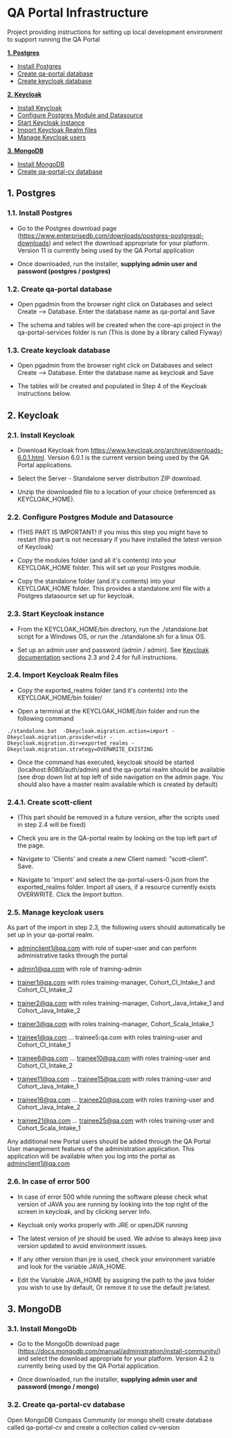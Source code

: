 # QA Portal Infrastructure


Project providing instructions for setting up local development environment to support running the QA Portal

**[1. Postgres](#postgres)**
- [Install Postgres](#install-postgres)
- [Create qa-portal database](#create-qa-portal-database)
- [Create keycloak database](#create-keycloak-database)

**[2. Keycloak](#keycloak)**
- [Install Keycloak](#install-keycloak)
- [Configure Postgres Module and Datasource](#configure-postgres-module-and-datasource)
- [Start Keycloak instance](#start-keycloak-instance)
- [Import Keycloak Realm files](#import-keycloak-realm-files)
- [Manage Keycloak users](#manage-keycloak-users)


**[3. MongoDB](#mongodb)**
- [Install MongoDB](#install-mongodb)
- [Create qa-portal-cv database](#create-qa-portal-cv-database)

<a name="postgres"></a>
## 1. Postgres

<a name="install-postgres"></a>
### 1.1. Install Postgres

   - Go to the Postgres download page (https://www.enterprisedb.com/downloads/postgres-postgresql-downloads) and select the download 
appropriate for your platform. Version 11 is currently being used by the QA Portal application

   - Once downloaded, run the installer, **supplying admin user and password (postgres / postgres)**

<a name="create-qa-portal-database"></a>
### 1.2. Create qa-portal database

   - Open pgadmin from the browser right click on Databases and select Create --> Database. Enter the database name as qa-portal and Save

   - The schema and tables will be created when the core-api project in the qa-portal-services folder is run (This is done by a library called Flyway)

<a name="create-keycloak-database"></a>
### 1.3. Create keycloak database

   - Open pgadmin from the browser right click on Databases and select Create --> Database. Enter the database name as keycloak and Save

   - The tables will be created and populated in Step 4 of the Keycloak instructions below.


<a name="keycloak"></a>
## 2. Keycloak

<a name="install-keycloak"></a>
### 2.1. Install Keycloak

   - Download Keycloak from https://www.keycloak.org/archive/downloads-6.0.1.html. Version 6.0.1 is the current version being used by the QA Portal applications.<br>

   - Select the Server - Standalone server distribution ZIP download.<br>

   - Unzip the downloaded file to a location of your choice (referenced as KEYCLOAK_HOME).<br>

<a name="configure-postgres-module-and-datasource"></a>
### 2.2. Configure Postgres Module and Datasource
    

   - !THIS PART IS IMPORTANT! if you miss this step you might have to restart (this part is not necessary if you have installed the latest version of Keycloak)<br> 


   - Copy the modules folder (and all it's contents) into your KEYCLOAK_HOME folder. This will set up your Postgres module.<br>

   - Copy the standalone folder (and it's contents) into your KEYCLOAK_HOME folder. This provides a standalone.xml file with a Postgres datasource set up for keycloak.<br>


<a name="start-keycloak-instance"></a>
### 2.3. Start Keycloak instance

   - From the KEYCLOAK_HOME/bin directory, run the ./standalone.bat script for a Windows OS, or run the ./standalone.sh for a linux OS. <br>

   - Set up an admin user and password (admin / admin). See [Keycloak documentation](https://www.keycloak.org/docs/latest/getting_started/index.html) 
sections 2.3 and 2.4 for full instructions.<br> 


<a name="import-keycloak-realm-files"></a>
### 2.4. Import Keycloak Realm files

   - Copy the exported_realms folder (and it's contents) into the KEYCLOAK_HOME/bin folder/<br>

   - Open a terminal at the KEYCLOAK_HOME/bin folder and run the following command<br>

    ./standalone.bat  -Dkeycloak.migration.action=import -Dkeycloak.migration.provider=dir -Dkeycloak.migration.dir=exported_realms -Dkeycloak.migration.strategy=OVERWRITE_EXISTING

   - Once the command has executed, keycloak should be started (localhost:8080/auth/admin) and the qa-portal realm should be available (see drop down list at top left of side navigation on the 
admin page. You should also have a master realm available which is created by default)

<a name="create scott-client"></a>
### 2.4.1. Create scott-client

   - (This part should be removed in a future version, after the scripts used in step 2.4 will be fixed) <br>

   - Check you are in the QA-portal realm by looking on the top left part of the page.<br>
	
   - Navigate to 'Clients' and create a new Client named: "scott-client". Save.<br>
	
   - Navigate to 'import' and select the qa-portal-users-0.json from the exported_realms folder. Import all users, if a resource currently exists OVERWRITE. Click the Import button.
	
<a name="manage-keycloak-users"></a>
### 2.5. Manage keycloak users

As part of the import in step 2.3, the following users should automatically be set up in your qa-portal realm.

   - adminclient1@qa.com with role of super-user and can perform administrative tasks through the portal
   
   - admin1@qa.com with role of training-admin
   
   - trainer1@qa.com  with roles training-manager, Cohort_CI_Intake_1 and Cohort_CI_Intake_2
   
   - trainer2@qa.com  with roles training-manager, Cohort_Java_Intake_1 and Cohort_Java_Intake_2
   
   - trainer3@qa.com  with roles training-manager, Cohort_Scala_Intake_1
   
   - trainee1@qa.com ... trainee5:qa.com with roles training-user and Cohort_CI_Intake_1
   
   - trainee6@qa.com ... trainee10@qa.com with roles training-user and Cohort_CI_Intake_2
   
   - trainee11@qa.com ... trainee15@qa.com with roles training-user and Cohort_Java_Intake_1
   
   - trainee16@qa.com ... trainee20@qa.com with roles training-user and Cohort_Java_Intake_2
   
   - trainee21@qa.com ... trainee25@qa.com with roles training-user and Cohort_Scala_Intake_1

Any additional new Portal users should be added through the QA Portal User management features of the administration application. This application will be available when you log into the portal as adminclient1@qa.com

<a name="in-case-of-error-500"></a>
### 2.6. In case of error 500

- In case of error 500 while running the software please check what version of JAVA you are running by looking into the top right of the screen in keycloak, and by clicking server Info.
	
- Keycloak only works properly with JRE or openJDK running
	
- The latest version of jre should be used. We advise to always keep java version updated to avoid environment issues.
	
- If any other version than jre is used, check your environment variable and look for the variable JAVA_HOME.
	
- Edit the Variable JAVA_HOME by assigning the path to the java folder you wish to use by default, Or remove it to use the default jre:latest.

<a name="mongodb"></a>
## 3. MongoDB

<a name="install-mongodb"></a>
### 3.1. Install MongoDb

   - Go to the MongoDb download page (https://docs.mongodb.com/manual/administration/install-community/) and select the download 
appropriate for your platform. Version 4.2 is currently being used by the QA Portal application.

   - Once downloaded, run the installer, **supplying admin user and password (mongo / mongo)**

<a name="create-qa-portal-cv-database"></a>
### 3.2. Create qa-portal-cv database

Open MongoDB Compass Community (or mongo shell) create database called qa-portal-cv and create a collection called cv-version
